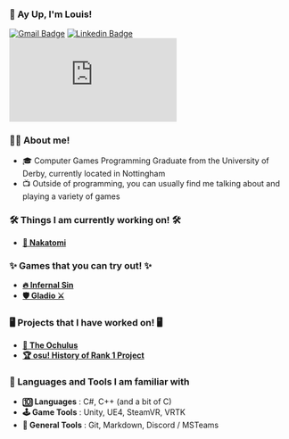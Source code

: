 ### 👋 Ay Up, I'm Louis! 


[![Gmail Badge](https://img.shields.io/badge/-Email-c14438?style=flat-square&logo=Gmail&logoColor=white&link=mailto:business@louishobbs.com)](mailto:business@louishobbs.com)
[![Linkedin Badge](https://img.shields.io/badge/-LinkedIn-blue?style=flat-square&logo=Linkedin&logoColor=white&link=https://www.linkedin.com/in/louis-hobbs/)](https://www.linkedin.com/in/louis-hobbs/)
[![Website Badge](https://img.shields.io/badge/-🌐_Website-brightgreen?style=flat-square&link=https://www.louishobbs.com)](https://www.louishobbs.com)

### 👨‍💻 About me!

- 🎓 Computer Games Programming Graduate from the University of Derby, currently located in Nottingham
- 📺 Outside of programming, you can usually find me talking about and playing a variety of games

### 🛠️ Things I am currently working on! 🛠️

- [**🏢 Nakatomi**](https://github.com/bazzadwarf/nakatomi)

### ✨ Games that you can try out! ✨

- [**🔥 Infernal Sin**](https://louishobbs.com/infernal-sin/)
- [**🛡️ Gladio ⚔️**](https://louishobbs.com/gladio/)

### 🖥️ Projects that I have worked on! 🖥️

- [**🤖 The Ochulus**](https://github.com/Bazzadwarf/TheOchulus)
- [**🏆 osu! History of Rank 1 Project**](https://osu.ppy.sh/wiki/en/History_of_osu%21/Online_rankings/osu%21)


### 📁 Languages and Tools I am familiar with

- **🔟 Languages** : C#, C++ (and a bit of C)
- **🕹️ Game Tools** : Unity, UE4, SteamVR, VRTK
- **🧰 General Tools** : Git, Markdown, Discord / MSTeams

<!-- I might have gone over the top with my usage of emojis... maybe... --!>
